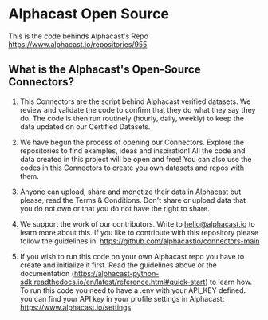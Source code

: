 # Alphacast Open Source
This is the code behinds Alphacast's Repo https://www.alphacast.io/repositories/955

## What is the Alphacast's Open-Source Connectors?

1. This Connectors are the script behind Alphacast verified datasets. We review and validate the code to confirm that they do what they say they do. The code is then run routinely (hourly, daily, weekly) to keep the data updated on our Certified Datasets.

2. We have begun the process of opening our Connectors. Explore the repositories to find examples, ideas and inspiration! All the code and data created in this project will be open and free! You can also use the codes in this Connectors to create you own datasets and repos with them.

3. Anyone can upload, share and monetize their data in Alphacast but please, read the Terms & Conditions. Don't share or upload data that you do not own or that you do not have the right to share.

4. We support the work of our contributors. Write to hello@alphacast.io to learn more about this. If you like to contribute with this repository please follow the guidelines in: https://github.com/alphacastio/connectors-main

5. If you wish to run this code on your own Alphacast repo you have to create and initialize it first. Read the guidelines above or the documentation (https://alphacast-python-sdk.readthedocs.io/en/latest/reference.html#quick-start) to learn how. To run this code you need to have a .env with your API_KEY defined. you can find your API key in your profile settings in Alphacast: https://www.alphacast.io/settings


